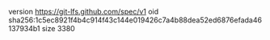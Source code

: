version https://git-lfs.github.com/spec/v1
oid sha256:1c5ec8921f4b4c914f43c144e019426c7a4b88dea52ed6876efada46137934b1
size 3380
